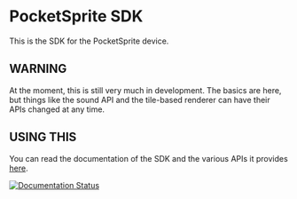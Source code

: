 PocketSprite SDK
================

This is the SDK for the PocketSprite device.

WARNING
-------

At the moment, this is still very much in development. The basics are here, but things like the sound API and the
tile-based renderer can have their APIs changed at any time.

USING THIS
----------
You can read the documentation of the SDK and the various APIs it provides [here](http://pocketsprite-sdk.readthedocs.io/en/latest/).

[![Documentation Status](https://readthedocs.org/projects/pocketsprite-sdk/badge/?version=latest)](http://pocketsprite-sdk.readthedocs.io/en/latest/?badge=latest)